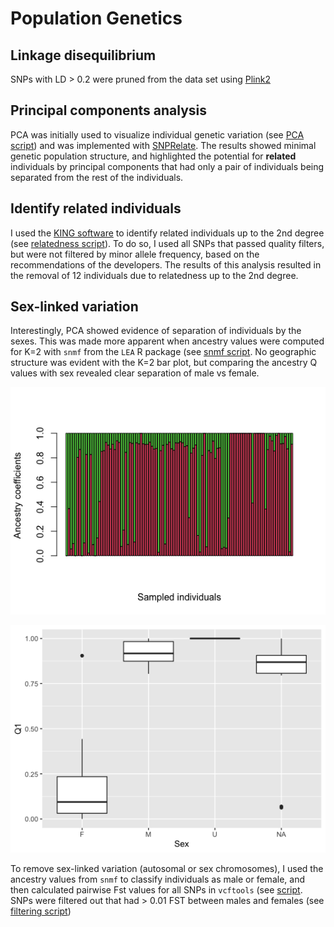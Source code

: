 # Population Genetics

## Linkage disequilibrium

SNPs with LD > 0.2 were pruned from the data set using [Plink2](https://www.cog-genomics.org/plink/2.0/ld)

## Principal components analysis

PCA was initially used to visualize individual genetic variation (see [PCA script](./r-scripts/run_snprelate.r)) and was implemented with [SNPRelate](https://github.com/zhengxwen/SNPRelate). The results showed minimal genetic population structure, and highlighted the potential for **related** individuals by principal components that had only a pair of individuals being separated from the rest of the individuals.

## Identify related individuals

I used the [KING software](https://www.kingrelatedness.com/manual.shtml) to identify related individuals up to the 2nd degree (see [relatedness script](./slurm-scripts/get_related.sh)). To do so, I used all SNPs that passed quality filters, but were not filtered by minor allele frequency, based on the recommendations of the developers. The results of this analysis resulted in the removal of 12 individuals due to relatedness up to the 2nd degree.


## Sex-linked variation

Interestingly, PCA showed evidence of separation of individuals by the sexes. This was made more apparent when ancestry values were computed for K=2 with `snmf` from the `LEA` R package (see [snmf script](./r-scripts/run_snmf.r). No geographic structure was evident with the K=2 bar plot, but comparing the ancestry Q values with sex revealed clear separation of male vs female.

![](images/bcrf.k2.barplot.png?raw=true)

![](images/bcrf.sex.k2.png?raw=true)

To remove sex-linked variation (autosomal or sex chromosomes), I used the ancestry values from `snmf` to classify individuals as male or female, and then calculated pairwise Fst values for all SNPs in `vcftools` (see [script](./slurm-scripts/get_pairwise_fsts.sh). SNPs were filtered out that had > 0.01 FST between males and females (see [filtering script](./slurm-scripts/get_sex_linked/removed.sh))


